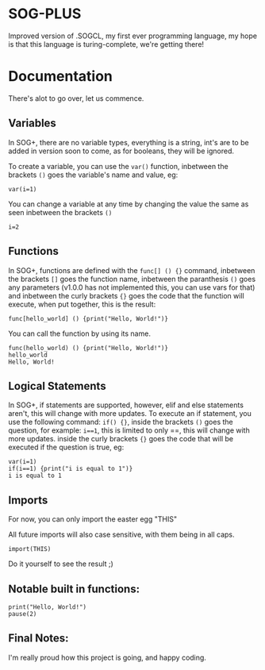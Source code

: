 # SOG-PLUS
Improved version of .SOGCL, my first ever programming language, my hope is that this language is turing-complete, we're getting there!

# Documentation
There's alot to go over, let us commence.
## Variables
In SOG+, there are no variable types, everything is a string, int's are to be added in version soon to come, as for booleans, they will be ignored.

To create a variable, you can use the ```var()``` function, inbetween the brackets ```()``` goes the variable's name and value, eg:
```
var(i=1)
```
You can change a variable at any time by changing the value the same as seen inbetween the brackets ```()```

````
i=2
````
## Functions
In SOG+, functions are defined with the ```func[] () {}``` command, inbetween the brackets ```[]``` goes the function name, inbetween the paranthesis ```()``` goes any parameters (v1.0.0 has not implemented this, you can use vars for that) and inbetween the curly brackets ```{}``` goes the code that the function will execute, when put together, this is the result:
```
func[hello_world] () {print("Hello, World!")}
``` 

You can call the function by using its name.

```
func(hello_world) () {print("Hello, World!")}
hello_world
Hello, World!
```
## Logical Statements
In SOG+, if statements are supported, however, elif and else statements aren't, this will change with more updates.
To execute an if statement, you use the following command: ```if() {}```, inside the brackets ```()``` goes the question, for example: ```i==1```, this is limited to only ==, this will change with more updates.
inside the curly brackets ```{}``` goes the code that will be executed if the question is true, eg:
```
var(i=1)
if(i==1) {print("i is equal to 1")}
i is equal to 1
```

## Imports
For now, you can only import the easter egg "THIS"

All future imports will also case sensitive, with them being in all caps.

```
import(THIS)
```
Do it yourself to see the result ;)

## Notable built in functions:
```
print("Hello, World!")
pause(2)
```

## Final Notes:
I'm really proud how this project is going, and happy coding.
